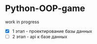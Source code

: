 # Python-OOP-game
work in progress
- [x] 1 этап - проектирование базы данных
- [ ] 2 этап - api к базе данных 

